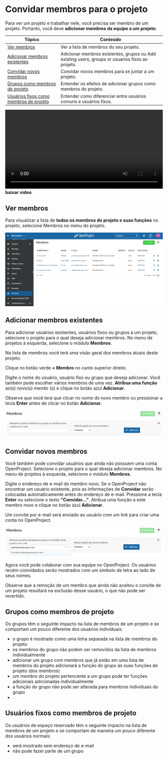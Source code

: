# Convidar membros para o projeto	

Para ver um projeto e trabalhar nele, você precisa ser membro de um projeto. Portanto, você deve **adicionar membros da equipe a um projeto**.

| Tópico                                                       | Conteúdo                                                     |
| ------------------------------------------------------------ | ------------------------------------------------------------ |
| [Ver membros](#ver-membros)                                  | Ver a lista de membros do seu projeto.                       |
| [Adicionar membros existentes](#adicionar-membros-existentes)| Adicionar membros existentes, grupos ou Add existing users, groups or usuarios fixos ao projeto.|
| [Convidar novos membros](#convidar-novos-membros)            | Convidar novos membros para se juntar a um projeto.          |
| [Grupos como membros de projeto](#grupos-como-membros-de-projeto) | Entender os efeitos de adicionar grupos como membros do projeto.  |
| [Usuários fixos como membros de projeto](#usuários-fixos-como-membros-de-projeto) | Entender como diferenciar entre usuários comuns e usuários fixos. |

<video src="https://www.openproject.org/wp-content/uploads/2020/12/OpenProject-Invite-and-Manage-Members.mp4" type="video/mp4" controls="" style="width:100%"></video> **baixar video**

## Ver membros

Para visualizar a lista de **todos os membros do projeto e suas funções** no projeto, selecione Membros no menu do projeto.

![membros](membros.png)

## Adicionar membros existentes

Para adicionar usuários existentes, usuários fixos ou grupos a um projeto, selecione o projeto para o qual deseja adicionar membros. No menu de projetos à esquerda, selecione o módulo **Membros**.

Na lista de membros você terá uma visão geral dos membros atuais deste projeto.

Clique no botão verde **+ Membro** no canto superior direito.

Digite o nome do usuário, usuário fixo ou grupo que deseja adicionar. Você também pode escolher vários membros de uma vez. **Atribua uma função** ao(s) novo(s) membr (s) e clique no botão azul **Adicionar**.

Observe que você terá que clicar no nome do novo membro ou pressionar a tecla **Enter** antes de clicar no botão **Adicionar**.

![adicionar membros](add_membros.png)

## Convidar novos membros

Você também pode convidar usuários que ainda não possuem uma conta OpenProject. Selecione o projeto para o qual deseja adicionar membros. No menu de projetos à esquerda, selecione o módulo **Membros**.

Digite o endereço de e-mail do membro novo. Se o OpenProject não encontrar um usuário existente, pois as informações de **Convidar** serão colocadas automaticamente antes do endereço de e-mail. Pressione a tecla **Enter** ou selecione o texto **"Convidar..."**. Atribua uma função a este membro novo e clique no botão azul **Adicionar**.

Um convite por e-mail será enviado ao usuário com um link para criar uma conta no OpenProject.

![convidar novos membros](add_membros_email.png)

Agora você pode colaborar com sua equipe no OpenProject. Os usuários recém-convidados serão mostrados com um símbolo de letra ao lado de seus nomes.

Observe que a remoção de um membro que ainda não aceitou o convite de um projeto resultará na exclusão desse usuário, o que não pode ser revertido.

## Grupos como membros de projeto

Os grupos têm o seguinte impacto na lista de membros de um projeto e se comportam um pouco diferente dos usuários individuais:

- o grupo é mostrado como uma linha separada na lista de membros do projeto
- os membros do grupo não podem ser removidos da lista de membros individualmente
- adicionar um grupo com membros que já estão em uma lista de membros do projeto adicionará a função do grupo às suas funções de projeto (dos membros)
- um membro do projeto pertencente a um grupo pode ter funções adicionais adicionadas individualmente
- a função do grupo não pode ser alterada para membros individuais do grupo
- 
## Usuários fixos como membros de projeto

Os usuários de espaço reservado têm o seguinte impacto na lista de membros de um projeto e se comportam de maneira um pouco diferente dos usuários normais:

- será mostrado sem endereço de e-mail
- não pode fazer parte de um grupo
